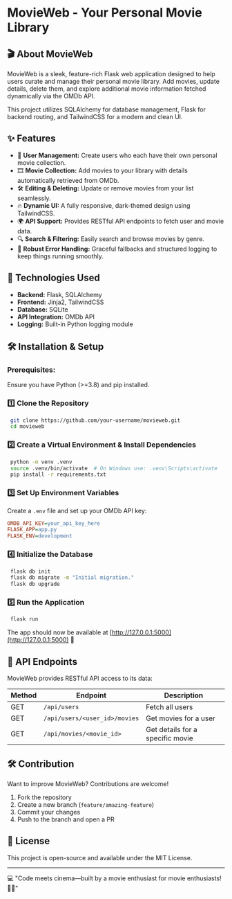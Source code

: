 # MovieWeb - Your Personal Movie Library

## 🎬 About MovieWeb

MovieWeb is a sleek, feature-rich Flask web application designed to help users curate and manage their personal movie library. Add movies, update details, delete them, and explore additional movie information fetched dynamically via the OMDb API.

This project utilizes SQLAlchemy for database management, Flask for backend routing, and TailwindCSS for a modern and clean UI.

## ✨ Features

- 📝 **User Management:** Create users who each have their own personal movie collection.
- 🎞️ **Movie Collection:** Add movies to your library with details automatically retrieved from OMDb.
- 🛠️ **Editing & Deleting:** Update or remove movies from your list seamlessly.
- 🔥 **Dynamic UI:** A fully responsive, dark-themed design using TailwindCSS.
- 🌍 **API Support:** Provides RESTful API endpoints to fetch user and movie data.
- 🔍 **Search & Filtering:** Easily search and browse movies by genre.
- 🚀 **Robust Error Handling:** Graceful fallbacks and structured logging to keep things running smoothly.

## 🚀 Technologies Used

- **Backend:** Flask, SQLAlchemy
- **Frontend:** Jinja2, TailwindCSS
- **Database:** SQLite
- **API Integration:** OMDb API
- **Logging:** Built-in Python logging module

## 🛠 Installation & Setup

### Prerequisites:

Ensure you have Python (>=3.8) and pip installed.

### 1️⃣ Clone the Repository

```bash
 git clone https://github.com/your-username/movieweb.git
 cd movieweb
```

### 2️⃣ Create a Virtual Environment & Install Dependencies

```bash
 python -m venv .venv
 source .venv/bin/activate  # On Windows use: .venv\Scripts\activate
 pip install -r requirements.txt
```

### 3️⃣ Set Up Environment Variables

Create a `.env` file and set up your OMDb API key:

```ini
OMDB_API_KEY=your_api_key_here
FLASK_APP=app.py
FLASK_ENV=development
```

### 4️⃣ Initialize the Database

```bash
 flask db init
 flask db migrate -m "Initial migration."
 flask db upgrade
```

### 5️⃣ Run the Application

```bash
 flask run
```

The app should now be available at [http://127.0.0.1:5000](http://127.0.0.1:5000) 🎉

## 📡 API Endpoints

MovieWeb provides RESTful API access to its data:

| Method | Endpoint                      | Description                      |
| ------ | ----------------------------- | -------------------------------- |
| GET    | `/api/users`                  | Fetch all users                  |
| GET    | `/api/users/<user_id>/movies` | Get movies for a user            |
| GET    | `/api/movies/<movie_id>`      | Get details for a specific movie |

## 🛠️ Contribution

Want to improve MovieWeb? Contributions are welcome!

1. Fork the repository
2. Create a new branch (`feature/amazing-feature`)
3. Commit your changes
4. Push to the branch and open a PR

## 📜 License

This project is open-source and available under the MIT License.

---

💻 "Code meets cinema—built by a movie enthusiast for movie enthusiasts! 🎥✨"


